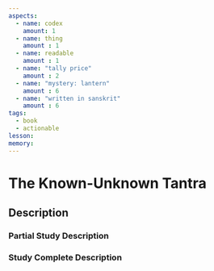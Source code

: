 ```yaml
---
aspects: 
  - name: codex
    amount: 1
  - name: thing
    amount : 1
  - name: readable
    amount : 1
  - name: "tally price"
    amount : 2
  - name: "mystery: lantern"
    amount : 6
  - name: "written in sanskrit"
    amount : 6
tags:
  - book
  - actionable
lesson: 
memory: 
---
```


# The Known-Unknown Tantra

## Description

### Partial Study Description

### Study Complete Description
